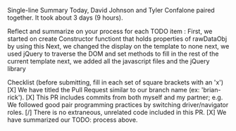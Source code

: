 Single-line Summary
Today, David Johnson and Tyler Confalone paired together. It took about 3 days (9 hours).

Reflect and summarize on your process for each TODO item :
First, we started on create Constructor functiont that holds properties of rawDataObj by using this
Next, we changed the display on the template to none
next, we used jQuery to traverse the DOM and set methods to fill in the rest of the current template
next, we added all the javascript files and the jQuery library

Checklist (before submitting, fill in each set of square brackets with an 'x')
[X] We have titled the Pull Request similar to our branch name (ex: 'brian-rick').
[X] This PR includes commits from both myself and my partner; e.g. We followed good pair programming practices by switching driver/navigator roles.
[/] There is no extraneous, unrelated code included in this PR.
[X] We have summarized our TODO: process above.
